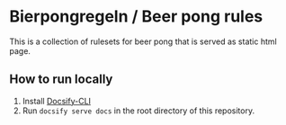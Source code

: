 # Bierpongregeln / Beer pong rules

This is a collection of rulesets for beer pong that is served as static html page.

## How to run locally

1. Install [Docsify-CLI](https://github.com/docsifyjs/docsify-cli#installation)
2. Run `docsify serve docs` in the root directory of this repository.
